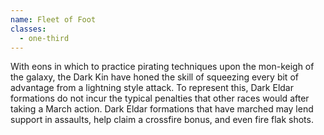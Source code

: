```yaml
---
name: Fleet of Foot
classes:
  - one-third
---
```

With eons in which to practice pirating techniques upon the mon-keigh of the galaxy, the Dark Kin have honed the skill of squeezing every bit of advantage from a lightning style attack. To represent this, Dark Eldar formations do not incur the typical penalties that other races would after taking a March action. Dark Eldar formations that have marched may lend support in assaults, help claim a crossfire bonus, and even fire flak shots.